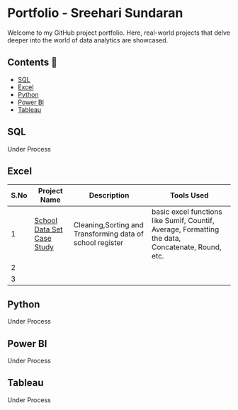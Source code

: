 # Portfolio - Sreehari Sundaran

Welcome to my GitHub project portfolio. Here, real-world projects that delve deeper into the world of data analytics are showcased.

## Contents 📝

- [SQL](#sql)
- [Excel](#excel)
- [Python](#python)
- [Power BI](#power-bi)
- [Tableau](#tableau)

## SQL

Under Process

## Excel

| S.No | Project Name | Description | Tools Used |
|--|---------------|----------|------------|
| 1 | <a href="(https://github.com/lionheartsss1997/School-Data-Set-Excel-)"> School Data Set Case Study </a><br></li>| Cleaning,Sorting and Transforming data of school register |basic excel functions like Sumif, Countif, Average, Formatting the data, Concatenate, Round, etc.|
| 2 |  |  | |
| 3 |  |  | |


## Python

Under Process

## Power BI

Under Process

## Tableau

Under Process
